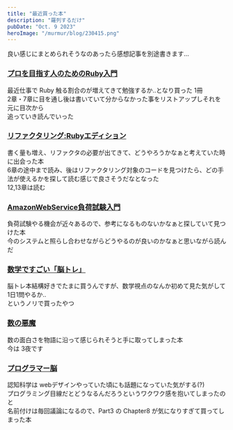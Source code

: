 ```yaml
---
title: "最近買った本"
description: "羅列するだけ"
pubDate: "Oct. 9 2023"
heroImage: "/murmur/blog/230415.png"
---
```


良い感じにまとめられそうなのあったら感想記事を別途書きます...  

### [プロを目指す人のためのRuby入門](https://amzn.asia/d/5vugf9l)
最近仕事で Ruby 触る割合のが増えてきて勉強するか..となり買った 1冊  
2章・7章に目を通し後は書いていて分からなかった事をリストアップしそれを元に目次から  
追っていき読んでいった  

### [リファクタリング:Rubyエディション](https://amzn.asia/d/9hwr4z1)
書く量も増え、リファクタの必要が出てきて、どうやろうかなぁと考えていた時に出会った本  
6章の途中まで読み、後はリファクタリング対象のコードを見つけたら、どの手法が使えるかを探して読む感じで良さそうだなとなった  
12,13章は読む  

### [AmazonWebService負荷試験入門](https://amzn.asia/d/f7GB3Qr)
負荷試験やる機会が近々あるので、参考になるものないかなぁと探していて見つけた本  
今のシステムと照らし合わせながらどうやるのが良いのかなぁと思いながら読んだ

### [数学ですごい「脳トレ」](https://amzn.asia/d/6MWzOzd)
脳トレ本結構好きでたまに買うんですが、数学視点のなんか初めて見た気がして 1日1問やるか..  
というノリで買ったやつ

### [数の悪魔](https://amzn.asia/d/0JTkCBC)
数の面白さを物語に沿って感じられそうと手に取ってしまった本  
今は 3夜です

### [プログラマー脳](https://amzn.asia/d/3lASesm)
認知科学は webデザインやっていた頃にも話題になっていた気がする(?)  
プログラミング目線だとどうなるんだろうというワクワク感を抱いてしまったのと  
名前付けは毎回議論になるので、Part3 の Chapter8 が気になりすぎて買ってしまった本

